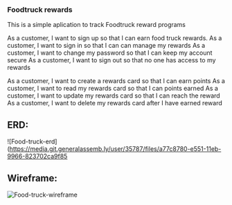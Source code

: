 ### Foodtruck rewards

This is a simple aplication to track Foodtruck reward programs

As a customer, I want to sign up so that I can earn food truck rewards.
As a customer, I want to sign in so that I can can manage my rewards
As a customer, I want to change my password so that I can keep my account secure
As a customer, I want to sign out so that no one has access to my rewards

As a customer, I want to create a rewards card so that I can earn points
As a customer, I want to read my rewards card so that I can points earned
As a customer, I want to update my rewards card so that I can reach the reward
As a customer, I want to delete my rewards card after I have earned reward

## ERD:
![Food-truck-erd](https://media.git.generalassemb.ly/user/35787/files/a77c8780-e551-11eb-9966-823702ca9f85

## Wireframe:
![Food-truck-wireframe](https://media.git.generalassemb.ly/user/35787/files/9af82f00-e551-11eb-8d6e-7c966b4af0ed)
